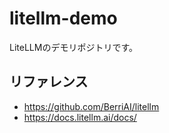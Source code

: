# litellm-demo

LiteLLMのデモリポジトリです。

## リファレンス

- https://github.com/BerriAI/litellm
- https://docs.litellm.ai/docs/


